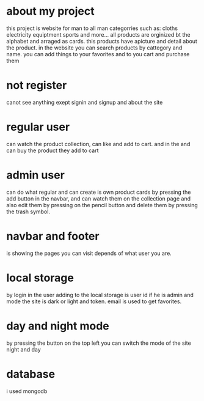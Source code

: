 # about my project

this project is website for man to all man categorries such as:
cloths
electricity equiptment
sports and more...
all products are orginized bt the alphabet and arraged as cards.
this products have apicture and detail about the product.
in the website you can search products by cattegory and name.
you can add things to your favorites and to you cart and purchase them

# not register

canot see anything exept signin and signup and about the site

# regular user

can watch the product collection, can like and add to cart.
and in the and can buy the product they add to cart

# admin user

can do what regular and can create is own product cards by pressing the add button in the navbar, and can watch them on the collection page and also edit them by pressing on the pencil button and delete them by pressing the trash symbol.

# navbar and footer

is showing the pages you can visit depends of what user you are.

# local storage

by login in the user adding to the local storage is user id if he is admin and mode the site is dark or light and token.
email is used to get favorites.

# day and night mode

by pressing the button on the top left you can switch the mode of the site night and day

# database

i used mongodb

